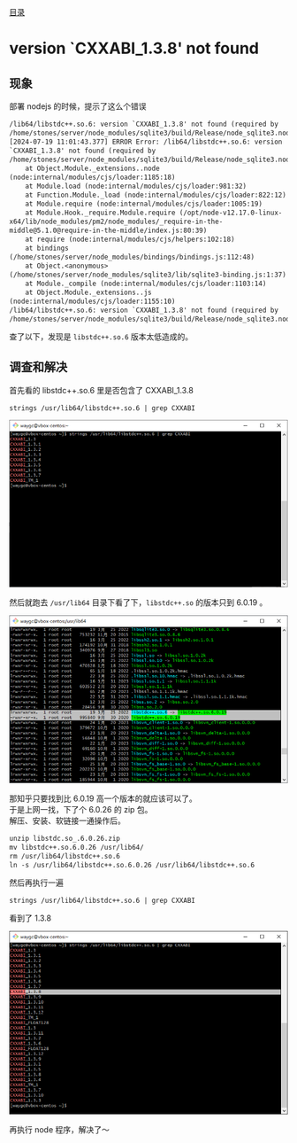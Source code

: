 [目录](./)

# version `CXXABI_1.3.8' not found

## 现象

部署 nodejs 的时候，提示了这么个错误
```
/lib64/libstdc++.so.6: version `CXXABI_1.3.8' not found (required by /home/stones/server/node_modules/sqlite3/build/Release/node_sqlite3.node)
[2024-07-19 11:01:43.377] ERROR Error: /lib64/libstdc++.so.6: version `CXXABI_1.3.8' not found (required by /home/stones/server/node_modules/sqlite3/build/Release/node_sqlite3.node)
    at Object.Module._extensions..node (node:internal/modules/cjs/loader:1185:18)
    at Module.load (node:internal/modules/cjs/loader:981:32)
    at Function.Module._load (node:internal/modules/cjs/loader:822:12)
    at Module.require (node:internal/modules/cjs/loader:1005:19)
    at Module.Hook._require.Module.require (/opt/node-v12.17.0-linux-x64/lib/node_modules/pm2/node_modules/_require-in-the-middle@5.1.0@require-in-the-middle/index.js:80:39)
    at require (node:internal/modules/cjs/helpers:102:18)
    at bindings (/home/stones/server/node_modules/bindings/bindings.js:112:48)
    at Object.<anonymous> (/home/stones/server/node_modules/sqlite3/lib/sqlite3-binding.js:1:37)
    at Module._compile (node:internal/modules/cjs/loader:1103:14)
    at Object.Module._extensions..js (node:internal/modules/cjs/loader:1155:10)
/lib64/libstdc++.so.6: version `CXXABI_1.3.8' not found (required by /home/stones/server/node_modules/sqlite3/build/Release/node_sqlite3.node)
```

查了以下，发现是 `libstdc++.so.6` 版本太低造成的。

## 调查和解决

首先看的 libstdc++.so.6 里是否包含了 CXXABI_1.3.8
```
strings /usr/lib64/libstdc++.so.6 | grep CXXABI
```

![](./CXXABI_1.png)

然后就跑去 `/usr/lib64` 目录下看了下，`libstdc++.so` 的版本只到 6.0.19 。

![](./CXXABI_2.png)

那知乎只要找到比 6.0.19 高一个版本的就应该可以了。  
于是上网一找，下了个 6.0.26 的 zip 包。  
解压、安装、软链接一通操作后。

```
unzip libstdc.so_.6.0.26.zip
mv libstdc++.so.6.0.26 /usr/lib64/
rm /usr/lib64/libstdc++.so.6
ln -s /usr/lib64/libstdc++.so.6.0.26 /usr/lib64/libstdc++.so.6
```

然后再执行一遍
```
strings /usr/lib64/libstdc++.so.6 | grep CXXABI
```

看到了 1.3.8

![](./CXXABI_3.png)

再执行 node 程序，解决了～